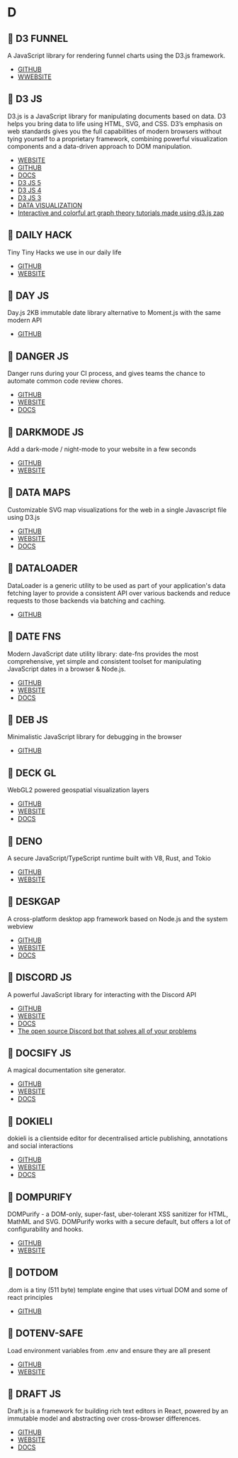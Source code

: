 # D

## :rocket: D3 FUNNEL

A JavaScript library for rendering funnel charts using the D3.js framework.

* [GITHUB](https://github.com/jakezatecky/d3-funnel)
* [WWEBSITE](https://jakezatecky.github.io/d3-funnel/)

## :rocket: D3 JS

D3.js is a JavaScript library for manipulating documents based on data. D3 helps you bring data to life using HTML, SVG, and CSS. D3’s emphasis on web standards gives you the full capabilities of modern browsers without tying yourself to a proprietary framework, combining powerful visualization components and a data-driven approach to DOM manipulation.

* [WEBSITE](https://d3js.org/)
* [GITHUB](https://github.com/d3/d3)
* [DOCS](https://github.com/d3/d3/wiki)
* [D3 JS 5](https://devdocs.io/d3~5/)
* [D3 JS 4](https://devdocs.io/d3~4/)
* [D3 JS 3](https://devdocs.io/d3~3/)
* [DATA VISUALIZATION](https://in.udacity.com/course/data-visualization-and-d3js--ud507)
* [Interactive and colorful art graph theory tutorials made using d3.js zap](https://github.com/mrpandey/d3graphTheory)

## :rocket: DAILY HACK

Tiny Tiny Hacks we use in our daily life

* [GITHUB](https://github.com/mddanishyusuf/dailyhack)
* [WEBSITE](https://dailyhack.xyz/)

## :rocket: DAY JS

Day.js 2KB immutable date library alternative to Moment.js with the same modern API

* [GITHUB](https://github.com/iamkun/dayjs)

## :rocket: DANGER JS

Danger runs during your CI process, and gives teams the chance to automate common code review chores.

* [GITHUB](https://github.com/danger/danger-js)
* [WEBSITE](https://danger.systems/js/)
* [DOCS](https://danger.systems/js/usage.html)

## :rocket: DARKMODE JS

Add a dark-mode / night-mode to your website in a few seconds

* [GITHUB](https://github.com/sandoche/Darkmode.js)
* [WEBSITE](https://darkmodejs.learn.uno/)

## :rocket: DATA MAPS

Customizable SVG map visualizations for the web in a single Javascript file using D3.js

* [GITHUB](https://github.com/markmarkoh/datamaps)
* [WEBSITE](http://datamaps.github.io/)
* [DOCS](https://github.com/markmarkoh/datamaps/blob/master/README.md#getting-started)

## :rocket: DATALOADER

DataLoader is a generic utility to be used as part of your application's data fetching layer to provide a consistent API over various backends and reduce requests to those backends via batching and caching.

* [GITHUB](https://github.com/facebook/dataloader)

## :rocket: DATE FNS

Modern JavaScript date utility library: date-fns provides the most comprehensive, yet simple and consistent toolset for manipulating JavaScript dates in a browser & Node.js.

* [GITHUB](https://github.com/date-fns/date-fns)
* [WEBSITE](https://date-fns.org/)
* [DOCS](https://date-fns.org/docs/Getting-Started)

## :rocket: DEB JS

Minimalistic JavaScript library for debugging in the browser

* [GITHUB](https://github.com/krasimir/deb.js)

## :rocket: DECK GL

WebGL2 powered geospatial visualization layers

* [GITHUB](https://github.com/uber/deck.gl)
* [WEBSITE](https://deck.gl/#/)
* [DOCS](https://deck.gl/#/documentation/overview/introduction)

## :rocket: DENO

A secure JavaScript/TypeScript runtime built with V8, Rust, and Tokio

* [GITHUB](https://github.com/denoland/deno)
* [WEBSITE](https://deno.land/)

## :rocket: DESKGAP

A cross-platform desktop app framework based on Node.js and the system webview

* [GITHUB](https://github.com/patr0nus/DeskGap)
* [WEBSITE](https://deskgap.com/)
* [DOCS](https://deskgap.com/#documentation)

## :rocket: DISCORD JS

A powerful JavaScript library for interacting with the Discord API

* [GITHUB](https://github.com/discordjs/discord.js)
* [WEBSITE](https://discord.js.org/#/)
* [DOCS](https://discord.js.org/#/docs/main/stable/general/welcome)
* [The open source Discord bot that solves all of your problems](https://github.com/SwitchbladeBot/switchblade)

## :rocket: DOCSIFY JS

A magical documentation site generator.

* [GITHUB](https://github.com/docsifyjs/docsify)
* [WEBSITE](https://docsify.js.org/#/)
* [DOCS](https://docsify.js.org/#/?id=docsify)

## :rocket: DOKIELI

dokieli is a clientside editor for decentralised article publishing, annotations and social interactions

* [GITHUB](https://github.com/linkeddata/dokieli)
* [WEBSITE](https://dokie.li/)
* [DOCS](https://dokie.li/docs)

## :rocket: DOMPURIFY

DOMPurify - a DOM-only, super-fast, uber-tolerant XSS sanitizer for HTML, MathML and SVG. DOMPurify works with a secure default, but offers a lot of configurability and hooks.

* [GITHUB](https://github.com/cure53/DOMPurify)
* [WEBSITE](https://cure53.de/purify)

## :rocket: DOTDOM

.dom is a tiny (511 byte) template engine that uses virtual DOM and some of react principles

* [GITHUB](https://github.com/wavesoft/dot-dom)

## :rocket: DOTENV-SAFE

Load environment variables from .env and ensure they are all present

* [GITHUB](https://github.com/rolodato/dotenv-safe)
* [WEBSITE](https://www.npmjs.com/package/dotenv-safe)

## :rocket: DRAFT JS

Draft.js is a framework for building rich text editors in React, powered by an immutable model and abstracting over cross-browser differences.

* [GITHUB](https://github.com/facebook/draft-js)
* [WEBSITE](https://draftjs.org/)
* [DOCS](https://draftjs.org/docs/getting-started)
